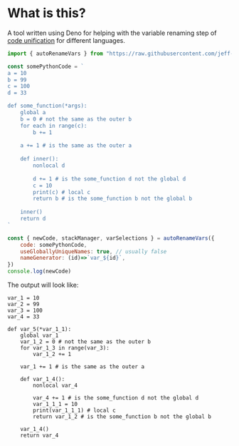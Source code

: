
# What is this?

A tool written using Deno for helping with the variable renaming step of [code unification](https://en.wikipedia.org/wiki/Unification_(computer_science)) for different languages.


```js
import { autoRenameVars } from "https://raw.githubusercontent.com/jeff-hykin/code_unifier/bc9a70cc4ce8e71f38591a1c96e4fc22da20f50f/languages/python.js"

const somePythonCode = `
a = 10
b = 99
c = 100
d = 33

def some_function(*args):
    global a
    b = 0 # not the same as the outer b
    for each in range(c):
        b += 1
    
    a += 1 # is the same as the outer a
    
    def inner():
        nonlocal d
        
        d += 1 # is the some_function d not the global d
        c = 10
        print(c) # local c
        return b # is the some_function b not the global b
    
    inner()
    return d
` 

const { newCode, stackManager, varSelections } = autoRenameVars({
    code: somePythonCode,
    useGloballyUniqueNames: true, // usually false
    nameGenerator: (id)=>`var_${id}`,
})
console.log(newCode)
```

The output will look like:

```
var_1 = 10
var_2 = 99
var_3 = 100
var_4 = 33

def var_5(*var_1_1):
    global var_1
    var_1_2 = 0 # not the same as the outer b
    for var_1_3 in range(var_3):
        var_1_2 += 1
    
    var_1 += 1 # is the same as the outer a
    
    def var_1_4():
        nonlocal var_4
        
        var_4 += 1 # is the some_function d not the global d
        var_1_1_1 = 10
        print(var_1_1_1) # local c
        return var_1_2 # is the some_function b not the global b
    
    var_1_4()
    return var_4

```